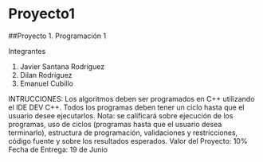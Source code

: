 # Proyecto1
##Proyecto 1. Programación 1

Integrantes
1. Javier Santana Rodríguez
2. Dilan Rodríguez
3. Emanuel Cubillo

INTRUCCIONES: Los algoritmos deben ser programados en C++ utilizando el IDE DEV C++. Todos los programas deben tener un ciclo hasta que el usuario desee ejecutarlos.
Nota: se calificará sobre ejecución de los programas, uso de ciclos (programas hasta que el usuario desea terminarlo), estructura de programación, validaciones y restricciones, código fuente y sobre los resultados esperados.
Valor del Proyecto: 10%
Fecha de Entrega: 19 de Junio
